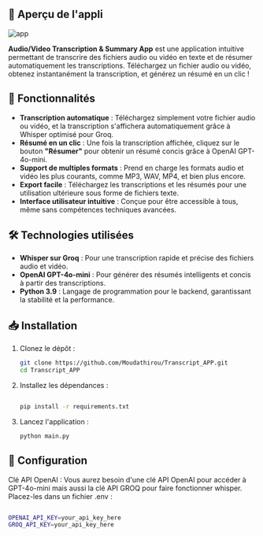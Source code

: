 ## 📸 Aperçu de l'appli
![app](https://github.com/user-attachments/assets/16241ed8-4518-4a49-a16b-501abbe97262)


**Audio/Video Transcription & Summary App** est une application intuitive permettant de transcrire des fichiers audio ou vidéo en texte et de résumer automatiquement les transcriptions. Téléchargez un fichier audio ou vidéo, obtenez instantanément la transcription, et générez un résumé en un clic !

## 🚀 Fonctionnalités

- **Transcription automatique** : Téléchargez simplement votre fichier audio ou vidéo, et la transcription s'affichera automatiquement grâce à Whisper optimisé pour Groq.
- **Résumé en un clic** : Une fois la transcription affichée, cliquez sur le bouton **"Résumer"** pour obtenir un résumé concis grâce à OpenAI GPT-4o-mini.
- **Support de multiples formats** : Prend en charge les formats audio et vidéo les plus courants, comme MP3, WAV, MP4, et bien plus encore.
- **Export facile** : Téléchargez les transcriptions et les résumés pour une utilisation ultérieure sous forme de fichiers texte.
- **Interface utilisateur intuitive** : Conçue pour être accessible à tous, même sans compétences techniques avancées.

## 🛠️ Technologies utilisées

- **Whisper sur Groq** : Pour une transcription rapide et précise des fichiers audio et vidéo.
- **OpenAI GPT-4o-mini** : Pour générer des résumés intelligents et concis à partir des transcriptions.
- **Python 3.9** : Langage de programmation pour le backend, garantissant la stabilité et la performance.

## 📥 Installation

1. Clonez le dépôt :

   ```bash
   git clone https://github.com/Moudathirou/Transcript_APP.git
   cd Transcript_APP
   
2. Installez les dépendances :
   ```bash

   pip install -r requirements.txt
   
3. Lancez l'application :
   ```bash
   python main.py

   
## 🔧 Configuration
Clé API OpenAI : Vous aurez besoin d'une clé API OpenAI pour accéder à GPT-4o-mini mais aussi la clé API GROQ pour faire fonctionner whisper. Placez-les dans un fichier .env :

   ```bash

   OPENAI_API_KEY=your_api_key_here
   GROQ_API_KEY=your_api_key_here
